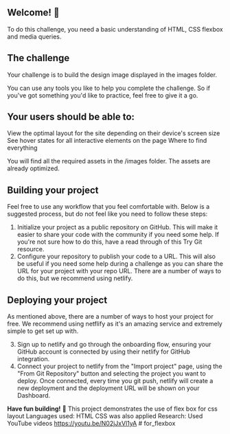 ## Welcome! 👋

To do this challenge, you need a basic understanding of HTML, CSS flexbox and media queries.

## The challenge

Your challenge is to build the design image displayed in the images folder.

You can use any tools you like to help you complete the challenge. So if you've got something you'd like to practice, feel free to give it a go.

## Your users should be able to:

View the optimal layout for the site depending on their device's screen size
See hover states for all interactive elements on the page
Where to find everything

You will find all the required assets in the /images folder. The assets are already optimized.

## Building your project

Feel free to use any workflow that you feel comfortable with. Below is a suggested process, but do not feel like you need to follow these steps:

1. Initialize your project as a public repository on GitHub. This will make it easier to share your code with the community if you need some help. If you're not sure how to do this, have a read through of this Try Git resource.
2. Configure your repository to publish your code to a URL. This will also be useful if you need some help during a challenge as you can share the URL for your project with your repo URL. There are a number of ways to do this, but we recommend using netlify.

## Deploying your project

As mentioned above, there are a number of ways to host your project for free. We recommend using netflify as it's an amazing service and extremely simple to get set up with.

3. Sign up to netlify and go through the onboarding flow, ensuring your GitHub account is connected by using their netlify for GitHub integration.
4. Connect your project to netlify from the "Import project" page, using the "From Git Repository" button and selecting the project you want to deploy.
   Once connected, every time you git push, netlify will create a new deployment and the deployment URL will be shown on your Dashboard.

**Have fun building!** 🚀
This project demonstrates the use of flex box for css layout  Languages used: HTML  CSS was also applied Research: Used YouTube videos https://youtu.be/N02jJxVl1yA  # for_flexbox
